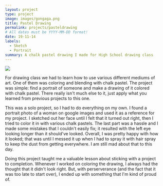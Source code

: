 ```yaml
---
layout: project
type: project
image: images/gongaga.png
title: Pastel Drawing
permalink: projects/pasteldrawing
# All dates must be YYYY-MM-DD format!
date: 19-11-14
labels:
  - Sketch
  - Portrait
summary: A chalk pastel drawing I made for High School drawing class
---
```


<img class="ui medium right floated rounded image" src="../images/vacay-home-page.png">

For drawing class we had to learn how to use various different mediums of art. One of them was coloring and blending with chalk pastel. The project was simple: find a portrait of someone and make a drawing of it colored with chalk pastel. There really isn't much else to it, just apply what you learned from previous projects to this one.

This was a solo project, so I had to do everything on my own. I found a portrait photo of a woman on google images and used it as a reference for my project. I sketched out her face until I felt that it turned out right, then I tried to color it in with various chalk pastels. The last part was a hassle and I made some mistakes that I couldn't easily fix; it resulted with the left eye looking longer than it should've looked. Overall, I was pretty happy with how it looked; that was until I messed it up when I had to spray it with hair spray to keep the dust from getting everywhere. I am still mad about that to this day.

Doing this project taught me a valuable lesson about sticking with a project to completion. Whenever I worked on coloring the drawing, I always had the thought that it didn't look right. But, with perserverance (and the fact that it was too late to start over), I ended up with something that I'm kind of proud of.
